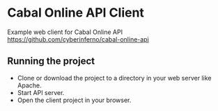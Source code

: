 # Cabal Online API Client
Example web client for Cabal Online API https://github.com/cyberinferno/cabal-online-api

## Running the project

* Clone or download the project to a directory in your web server like Apache.
* Start API server.
* Open the client project in your browser.

